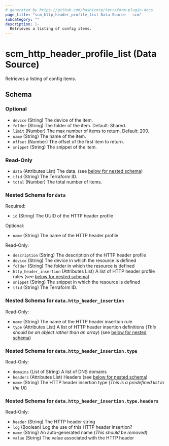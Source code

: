 ```yaml
---
# generated by https://github.com/hashicorp/terraform-plugin-docs
page_title: "scm_http_header_profile_list Data Source - scm"
subcategory: ""
description: |-
  Retrieves a listing of config items.
---
```


# scm_http_header_profile_list (Data Source)

Retrieves a listing of config items.



<!-- schema generated by tfplugindocs -->
## Schema

### Optional

- `device` (String) The device of the item.
- `folder` (String) The folder of the item. Default: Shared.
- `limit` (Number) The max number of items to return. Default: 200.
- `name` (String) The name of the item.
- `offset` (Number) The offset of the first item to return.
- `snippet` (String) The snippet of the item.

### Read-Only

- `data` (Attributes List) The data. (see [below for nested schema](#nestedatt--data))
- `tfid` (String) The Terraform ID.
- `total` (Number) The total number of items.

<a id="nestedatt--data"></a>
### Nested Schema for `data`

Required:

- `id` (String) The UUID of the HTTP header profile

Optional:

- `name` (String) The name of the HTTP header profile

Read-Only:

- `description` (String) The description of the HTTP header profile
- `device` (String) The device in which the resource is defined
- `folder` (String) The folder in which the resource is defined
- `http_header_insertion` (Attributes List) A list of HTTP header profile rules (see [below for nested schema](#nestedatt--data--http_header_insertion))
- `snippet` (String) The snippet in which the resource is defined
- `tfid` (String) The Terraform ID.

<a id="nestedatt--data--http_header_insertion"></a>
### Nested Schema for `data.http_header_insertion`

Read-Only:

- `name` (String) The name of the HTTP header insertion rule
- `type` (Attributes List) A list of HTTP header insertion definitions (_This should be an object rather than an array_) (see [below for nested schema](#nestedatt--data--http_header_insertion--type))

<a id="nestedatt--data--http_header_insertion--type"></a>
### Nested Schema for `data.http_header_insertion.type`

Read-Only:

- `domains` (List of String) A list of DNS domains
- `headers` (Attributes List) Headers (see [below for nested schema](#nestedatt--data--http_header_insertion--type--headers))
- `name` (String) The HTTP header insertion type (_This is a predefined list in the UI_)

<a id="nestedatt--data--http_header_insertion--type--headers"></a>
### Nested Schema for `data.http_header_insertion.type.headers`

Read-Only:

- `header` (String) The HTTP header string
- `log` (Boolean) Log the use of this HTTP header insertion?
- `name` (String) An auto-generated name (_This should be removed_)
- `value` (String) The value associated with the HTTP header
